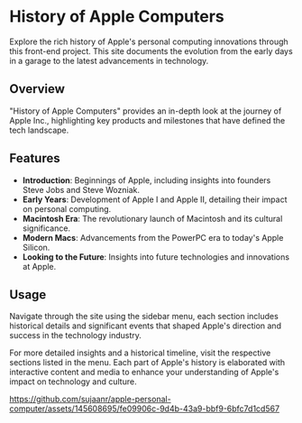 # History of Apple Computers

Explore the rich history of Apple's personal computing innovations through this front-end project. This site documents the evolution from the early days in a garage to the latest advancements in technology.

## Overview

"History of Apple Computers" provides an in-depth look at the journey of Apple Inc., highlighting key products and milestones that have defined the tech landscape.

## Features

- **Introduction**: Beginnings of Apple, including insights into founders Steve Jobs and Steve Wozniak.
- **Early Years**: Development of Apple I and Apple II, detailing their impact on personal computing.
- **Macintosh Era**: The revolutionary launch of Macintosh and its cultural significance.
- **Modern Macs**: Advancements from the PowerPC era to today's Apple Silicon.
- **Looking to the Future**: Insights into future technologies and innovations at Apple.

## Usage

Navigate through the site using the sidebar menu, each section includes historical details and significant events that shaped Apple's direction and success in the technology industry.

For more detailed insights and a historical timeline, visit the respective sections listed in the menu. Each part of Apple's history is elaborated with interactive content and media to enhance your understanding of Apple's impact on technology and culture.


https://github.com/sujaanr/apple-personal-computer/assets/145608695/fe09906c-9d4b-43a9-bbf9-6bfc7d1cd567

